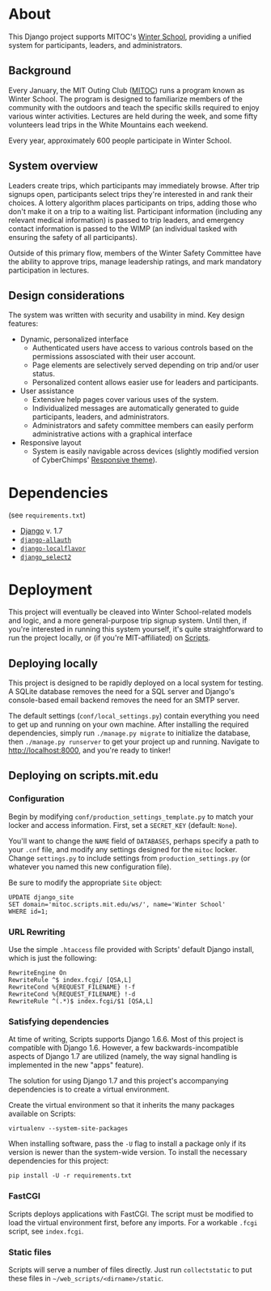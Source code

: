 # About
This Django project supports MITOC's [Winter School][ws], providing a unified
system for participants, leaders, and administrators.

## Background
Every January, the MIT Outing Club ([MITOC][mitoc]) runs a program known as
Winter School. The program is designed to familiarize members of the community
with the outdoors and teach the specific skills required to enjoy various
winter activities. Lectures are held during the week, and some fifty volunteers
lead trips in the White Mountains each weekend.

Every year, approximately 600 people participate in Winter School. 

## System overview
Leaders create trips, which participants may immediately browse. After trip
signups open, participants select trips they're interested in and rank their
choices. A lottery algorithm places participants on trips, adding those who
don't make it on a trip to a waiting list. Participant information (including
any relevant medical information) is passed to trip leaders, and emergency
contact information is passed to the WIMP (an individual tasked with ensuring
the safety of all participants).

Outside of this primary flow, members of the Winter Safety Committee have the
ability to approve trips, manage leadership ratings, and mark mandatory
participation in lectures.


## Design considerations
The system was written with security and usability in mind. Key design features:

- Dynamic, personalized interface
    - Authenticated users have access to various controls
      based on the permissions assosciated with their user account.
    - Page elements are selectively served depending on trip and/or user status.
    - Personalized content allows easier use for leaders and participants.
- User assistance
    - Extensive help pages cover various uses of the system.
    - Individualized messages are automatically generated to guide
      participants, leaders, and administrators.
    - Administrators and safety committee members can easily perform
      administrative actions with a graphical interface
- Responsive layout
    - System is easily navigable across devices (slightly modified version of
      CyberChimps' [Responsive theme][responsive]).


# Dependencies
(see `requirements.txt`)

- [Django][django] v. 1.7
- [`django-allauth`][allauth]
- [`django-localflavor`][localflavor]
- [`django_select2`][django_select2]


# Deployment
This project will eventually be cleaved into Winter School-related models
and logic, and a more general-purpose trip signup system. Until then, if you're
interested in running this system yourself, it's quite straightforward to run
the project locally, or (if you're MIT-affiliated) on [Scripts][scripts].

## Deploying locally
This project is designed to be rapidly deployed on a local system for testing.
A SQLite database removes the need for a SQL server and Django's console-based
email backend removes the need for an SMTP server.

The default settings (`conf/local_settings.py`) contain everything you need to
get up and running on your own machine. After installing the required
dependencies, simply run `./manage.py migrate` to initialize the database, then
`./manage.py runserver` to get your project up and running. Navigate to
[http://localhost:8000](http://localhost:8000), and you're ready to tinker!


## Deploying on scripts.mit.edu

### Configuration
Begin by modifying `conf/production_settings_template.py` to match your locker
and access information. First, set a `SECRET_KEY` (default: `None`).

You'll want to change the `NAME` field of `DATABASES`, perhaps specify a path
to your `.cnf` file, and modify any settings designed for the `mitoc` locker.
Change `settings.py` to include settings from `production_settings.py` (or
whatever you named this new configuration file).

Be sure to modify the appropriate `Site` object:

    UPDATE django_site
    SET domain='mitoc.scripts.mit.edu/ws/', name='Winter School'
    WHERE id=1;

### URL Rewriting
Use the simple `.htaccess` file provided with Scripts' default Django install,
which is just the following:

    RewriteEngine On
    RewriteRule ^$ index.fcgi/ [QSA,L]
    RewriteCond %{REQUEST_FILENAME} !-f
    RewriteCond %{REQUEST_FILENAME} !-d
    RewriteRule ^(.*)$ index.fcgi/$1 [QSA,L]

### Satisfying dependencies
At time of writing, Scripts supports Django 1.6.6. Most of this project is 
compatible with Django 1.6. However, a few backwards-incompatible aspects of
Django 1.7 are utilized (namely, the way signal handling is implemented in the
new "apps" feature).

The solution for using Django 1.7 and this project's accompanying
dependencies is to create a virtual environment.

Create the virtual environment so that it inherits the many packages available
on Scripts:

    virtualenv --system-site-packages

When installing software, pass the `-U` flag to install a package only if its
version is newer than the system-wide version. To install the necessary
dependencies for this project:

    pip install -U -r requirements.txt

### FastCGI
Scripts deploys applications with FastCGI. The script must be modified to load
the virtual environment first, before any imports. For a workable `.fcgi` script,
see `index.fcgi`.

### Static files
Scripts will serve a number of files directly. Just run `collectstatic` to put these files 
in `~/web_scripts/<dirname>/static`.



  [mitoc]: http://web.mit.edu/mitoc/www/
  [django]: https://github.com/django/django
  [allauth]: https://github.com/pennersr/django-allauth
  [localflavor]: https://github.com/django/django-localflavor
  [django_select2]: https://github.com/applegrew/django-select2

  [scripts]: http://scripts.mit.edu
  [ws]: http://mitoc.scripts.mit.edu/ws
  [responsive]: http://cyberchimps.com/responsive-theme/
